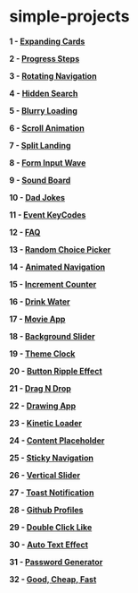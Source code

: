 # simple-projects

**1 - [Expanding Cards](https://sviut.github.io/simple-projects/01-Expanding%20Cards/)**

**2 - [Progress Steps](https://sviut.github.io/simple-projects/02-Progress%20Steps/)**

**3 - [Rotating Navigation](https://sviut.github.io/simple-projects/03-Rotating%20Navigation/)**

**4 - [Hidden Search](https://sviut.github.io/simple-projects/04-Hidden%20Search/)**

**5 - [Blurry Loading](https://sviut.github.io/simple-projects/05-Blurry%20Loading/)**

**6 - [Scroll Animation](https://sviut.github.io/simple-projects/06-Scroll%20Animation/)**

**7 - [Split Landing](https://sviut.github.io/simple-projects/07-Split%20Landing/)**

**8 - [Form Input Wave](https://sviut.github.io/simple-projects/08-Form%20Input%20Wave/)**

**9 - [Sound Board](https://sviut.github.io/simple-projects/09-Sound%20Board/)**

**10 - [Dad Jokes](https://sviut.github.io/simple-projects/10-Dad%20Jokes/)**

**11 - [Event KeyCodes](https://sviut.github.io/simple-projects/11-Event%20KeyCodes/)**

**12 - [FAQ](https://sviut.github.io/simple-projects/12-FAQ/)**

**13 - [Random Choice Picker](https://sviut.github.io/simple-projects/13-Random%20Choice%20Picker/)**

**14 - [Animated Navigation](https://sviut.github.io/simple-projects/14-Animated%20Navigation/)**

**15 - [Increment Counter](https://sviut.github.io/simple-projects/15-Increment%20Counter/)**

**16 - [Drink Water](https://sviut.github.io/simple-projects/16-Drink%20Water/)**

**17 - [Movie App](https://sviut.github.io/simple-projects/17-Movie%20App/)**

**18 - [Background Slider](https://sviut.github.io/simple-projects/18-Background%20Slider/index.html)**

**19 - [Theme Clock](https://sviut.github.io/simple-projects/19-Theme%20Clock/)**

**20 - [Button Ripple Effect](https://sviut.github.io/simple-projects/20-Button%20Ripple%20Effect/)**

**21 - [Drag N Drop](https://sviut.github.io/simple-projects/21-Drag%20N%20Drop/)**

**22 - [Drawing App](https://sviut.github.io/simple-projects/22-Drawing%20App/)**

**23 - [Kinetic Loader](https://sviut.github.io/simple-projects/23-Kinetic%20Loader/)**

**24 - [Content Placeholder](https://sviut.github.io/simple-projects/24-Content%20Placeholder/)**

**25 - [Sticky Navigation](https://sviut.github.io/simple-projects/25-Sticky%20Navigation/)**

**26 - [Vertical Slider](https://sviut.github.io/simple-projects/26-Vertical%20Slider/)**

**27 - [Toast Notification](https://sviut.github.io/simple-projects/27-Toast%20Notification/)**

**28 - [Github Profiles](https://sviut.github.io/simple-projects/28-Github%20Profiles/)**

**29 - [Double Click Like](https://sviut.github.io/simple-projects/29-Double%20Click%20Like/)**

**30 - [Auto Text Effect](https://sviut.github.io/simple-projects/30-Auto%20Text%20Effect/)**

**31 - [Password Generator](https://sviut.github.io/simple-projects/31-Password%20Generator/)**

**32 - [Good, Cheap, Fast](https://sviut.github.io/simple-projects/32-Good%20Cheap%20Fast/)**
